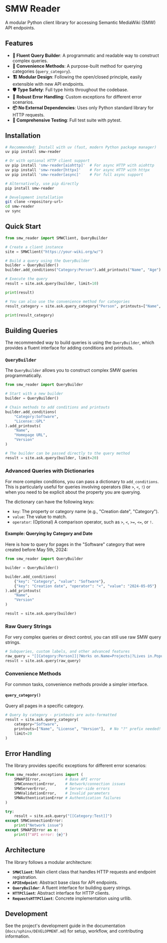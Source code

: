# SMW Reader

A modular Python client library for accessing Semantic MediaWiki (SMW) API endpoints.

## Features

- **🚀 Fluent Query Builder**: A programmatic and readable way to construct complex queries.
- **🎯 Convenience Methods**: A purpose-built method for querying categories (`query_category`).
- **🏗️ Modular Design**: Following the open/closed principle, easily extensible with new API endpoints.
- **🛡️ Type Safety**: Full type hints throughout the codebase.
- **🚨 Robust Error Handling**: Custom exceptions for different error scenarios.
- **📦 No External Dependencies**: Uses only Python standard library for HTTP requests.
- **🧪 Comprehensive Testing**: Full test suite with pytest.

## Installation

```bash
# Recommended: Install with uv (fast, modern Python package manager)
uv pip install smw-reader

# Or with optional HTTP client support
uv pip install 'smw-reader[aiohttp]'  # For async HTTP with aiohttp
uv pip install 'smw-reader[httpx]'    # For async HTTP with httpx
uv pip install 'smw-reader[async]'    # For full async support

# Alternatively, use pip directly
pip install smw-reader

# Development installation
git clone <repository-url>
cd smw-reader
uv sync
```

## Quick Start

```python
from smw_reader import SMWClient, QueryBuilder

# Create a client instance
site = SMWClient("https://your-wiki.org/w/")

# Build a query using the QueryBuilder
builder = QueryBuilder()
builder.add_conditions("Category:Person").add_printouts("Name", "Age")

# Execute the query
result = site.ask.query(builder, limit=10)

print(result)

# You can also use the convenience method for categories
result_category = site.ask.query_category("Person", printouts=["Name", "Age"], limit=10)

print(result_category)
```

## Building Queries

The recommended way to build queries is using the `QueryBuilder`, which provides a fluent interface for adding conditions and printouts.

### `QueryBuilder`

The `QueryBuilder` allows you to construct complex SMW queries programmatically.

```python
from smw_reader import QueryBuilder

# Start with a new builder
builder = QueryBuilder()

# Chain methods to add conditions and printouts
builder.add_conditions(
    "Category:Software",
    "License::GPL"
).add_printouts(
    "Name",
    "Homepage URL",
    "Version"
)

# The builder can be passed directly to the query method
result = site.ask.query(builder, limit=20)
```

### Advanced Queries with Dictionaries

For more complex conditions, you can pass a dictionary to `add_conditions`. This is particularly useful for queries involving operators (like `>`, `<`, `!`) or when you need to be explicit about the property you are querying.

The dictionary can have the following keys:

-   `key`: The property or category name (e.g., "Creation date", "Category").
-   `value`: The value to match.
-   `operator`: (Optional) A comparison operator, such as `>`, `<`, `>=`, `<=`, or `!`.

#### Example: Querying by Category and Date

Here is how to query for pages in the "Software" category that were created before May 5th, 2024:

```python
from smw_reader import QueryBuilder

builder = QueryBuilder()

builder.add_conditions(
    {"key": "Category", "value": "Software"},
    {"key": "Creation date", "operator": "<", "value": "2024-05-05"}
).add_printouts(
    "Name",
    "Version"
)

result = site.ask.query(builder)
```

### Raw Query Strings

For very complex queries or direct control, you can still use raw SMW query strings.

```python
# Subqueries, custom labels, and other advanced features
raw_query = "[[Category:Person]]|?Works on.Name=Projects|?Lives in.Population=City Size"
result = site.ask.query(raw_query)
```

### Convenience Methods

For common tasks, convenience methods provide a simpler interface.

#### `query_category()`

Query all pages in a specific category.

```python
# Query by category - printouts are auto-formatted
result = site.ask.query_category(
    category="Software",
    printouts=["Name", "License", "Version"],  # No "?" prefix needed!
    limit=20
)
```

## Error Handling

The library provides specific exceptions for different error scenarios:

```python
from smw_reader.exceptions import (
    SMWAPIError,           # Base API error
    SMWConnectionError,    # Network/connection issues
    SMWServerError,        # Server-side errors
    SMWValidationError,    # Invalid parameters
    SMWAuthenticationError # Authentication failures
)

try:
    result = site.ask.query("[[Category:Test]]")
except SMWConnectionError:
    print("Network issue")
except SMWAPIError as e:
    print(f"API error: {e}")
```

## Architecture

The library follows a modular architecture:

- **`SMWClient`**: Main client class that handles HTTP requests and endpoint registration.
- **`APIEndpoint`**: Abstract base class for API endpoints.
- **`QueryBuilder`**: A fluent interface for building query strings.
- **`HTTPClient`**: Abstract interface for HTTP clients.
- **`RequestsHTTPClient`**: Concrete implementation using urllib.

## Development

See the project's development guide in the documentation (`docs/sphinx/DEVELOPMENT.md`) for setup, workflow, and contributing information.

